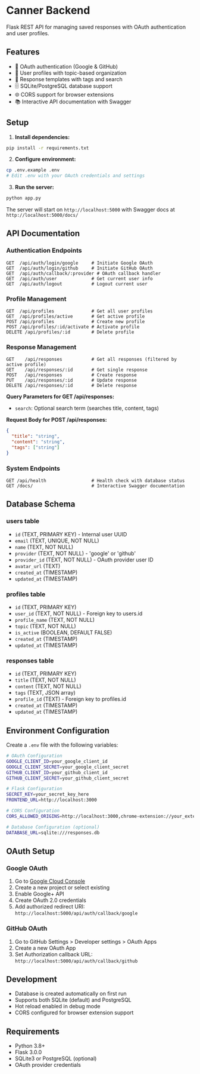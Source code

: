 # Canner Backend

Flask REST API for managing saved responses with OAuth authentication and user profiles.

## Features

- 🔐 OAuth authentication (Google & GitHub)
- 👤 User profiles with topic-based organization
- 📝 Response templates with tags and search
- 🗄️ SQLite/PostgreSQL database support
- 🌐 CORS support for browser extensions
- 📚 Interactive API documentation with Swagger

## Setup

1. **Install dependencies:**
```bash
pip install -r requirements.txt
```

2. **Configure environment:**
```bash
cp .env.example .env
# Edit .env with your OAuth credentials and settings
```

3. **Run the server:**
```bash
python app.py
```

The server will start on `http://localhost:5000` with Swagger docs at `http://localhost:5000/docs/`

## API Documentation

### Authentication Endpoints

```
GET  /api/auth/login/google     # Initiate Google OAuth
GET  /api/auth/login/github     # Initiate GitHub OAuth
GET  /api/auth/callback/:provider # OAuth callback handler
GET  /api/auth/user             # Get current user info
GET  /api/auth/logout           # Logout current user
```

### Profile Management

```
GET  /api/profiles              # Get all user profiles
GET  /api/profiles/active       # Get active profile
POST /api/profiles              # Create new profile
POST /api/profiles/:id/activate # Activate profile
DELETE /api/profiles/:id        # Delete profile
```

### Response Management

```
GET    /api/responses           # Get all responses (filtered by active profile)
GET    /api/responses/:id       # Get single response
POST   /api/responses           # Create response
PUT    /api/responses/:id       # Update response
DELETE /api/responses/:id       # Delete response
```

**Query Parameters for GET /api/responses:**
- `search`: Optional search term (searches title, content, tags)

**Request Body for POST /api/responses:**
```json
{
  "title": "string",
  "content": "string", 
  "tags": ["string"]
}
```

### System Endpoints

```
GET /api/health                 # Health check with database status
GET /docs/                      # Interactive Swagger documentation
```

## Database Schema

### users table
- `id` (TEXT, PRIMARY KEY) - Internal user UUID
- `email` (TEXT, UNIQUE, NOT NULL)
- `name` (TEXT, NOT NULL)
- `provider` (TEXT, NOT NULL) - 'google' or 'github'
- `provider_id` (TEXT, NOT NULL) - OAuth provider user ID
- `avatar_url` (TEXT)
- `created_at` (TIMESTAMP)
- `updated_at` (TIMESTAMP)

### profiles table
- `id` (TEXT, PRIMARY KEY)
- `user_id` (TEXT, NOT NULL) - Foreign key to users.id
- `profile_name` (TEXT, NOT NULL)
- `topic` (TEXT, NOT NULL)
- `is_active` (BOOLEAN, DEFAULT FALSE)
- `created_at` (TIMESTAMP)
- `updated_at` (TIMESTAMP)

### responses table
- `id` (TEXT, PRIMARY KEY)
- `title` (TEXT, NOT NULL)
- `content` (TEXT, NOT NULL)
- `tags` (TEXT, JSON array)
- `profile_id` (TEXT) - Foreign key to profiles.id
- `created_at` (TIMESTAMP)
- `updated_at` (TIMESTAMP)

## Environment Configuration

Create a `.env` file with the following variables:

```bash
# OAuth Configuration
GOOGLE_CLIENT_ID=your_google_client_id
GOOGLE_CLIENT_SECRET=your_google_client_secret
GITHUB_CLIENT_ID=your_github_client_id
GITHUB_CLIENT_SECRET=your_github_client_secret

# Flask Configuration
SECRET_KEY=your_secret_key_here
FRONTEND_URL=http://localhost:3000

# CORS Configuration
CORS_ALLOWED_ORIGINS=http://localhost:3000,chrome-extension://your_extension_id

# Database Configuration (optional)
DATABASE_URL=sqlite:///responses.db
```

## OAuth Setup

### Google OAuth
1. Go to [Google Cloud Console](https://console.cloud.google.com/)
2. Create a new project or select existing
3. Enable Google+ API
4. Create OAuth 2.0 credentials
5. Add authorized redirect URI: `http://localhost:5000/api/auth/callback/google`

### GitHub OAuth
1. Go to GitHub Settings > Developer settings > OAuth Apps
2. Create a new OAuth App
3. Set Authorization callback URL: `http://localhost:5000/api/auth/callback/github`

## Development

- Database is created automatically on first run
- Supports both SQLite (default) and PostgreSQL
- Hot reload enabled in debug mode
- CORS configured for browser extension support

## Requirements

- Python 3.8+
- Flask 3.0.0
- SQLite3 or PostgreSQL (optional)
- OAuth provider credentials
